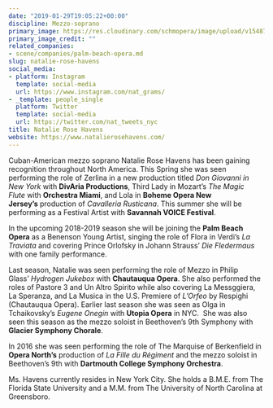 ```yaml
---
date: "2019-01-29T19:05:22+00:00"
discipline: Mezzo-soprano
primary_image: https://res.cloudinary.com/schmopera/image/upload/v1548788715/media/2019/01/NatalieRoseHavens.jpg
primary_image_credit: ""
related_companies:
- scene/companies/palm-beach-opera.md
slug: natalie-rose-havens
social_media:
- platform: Instagram
  template: social-media
  url: https://www.instagram.com/nat_grams/
- _template: people_single
  platform: Twitter
  template: social-media
  url: https://twitter.com/nat_tweets_nyc
title: Natalie Rose Havens
website: https://www.natalierosehavens.com/
---
```

Cuban-American mezzo soprano Natalie Rose Havens has been gaining recognition throughout North America. This Spring she was seen performing the role of Zerlina in a new production titled _Don Giovanni in New York_ with **DivAria Productions**, Third Lady in Mozart’s _The Magic Flute_ with **Orchestra Miami**, and Lola in **Boheme Opera New Jersey’s** production of _Cavalleria Rusticana_. This summer she will be performing as a Festival Artist with **Savannah VOICE Festival**.

In the upcoming 2018-2019 season she will be joining the **Palm Beach Opera** as a Benenson Young Artist, singing the role of Flora in Verdi’s _La Traviata_ and covering Prince Orlofsky in Johann Strauss’ _Die Fledermaus_ with one family performance.

Last season, Natalie was seen performing the role of Mezzo in Philip Glass’ _Hydrogen Jukebox_ with **Chautauqua Opera**. She also performed the roles of Pastore 3 and Un Altro Spirito while also covering La Messggiera, La Speranza, and La Musica in the U.S. Premiere of _L’Orfeo_ by Respighi (Chautauqua Opera). Earlier last season she was seen as Olga in Tchaikovsky’s _Eugene Onegin_ with **Utopia Opera** in NYC.  She was also seen this season as the mezzo soloist in Beethoven’s 9th Symphony with **Glacier Symphony Chorale**.

In 2016 she was seen performing the role of The Marquise of Berkenfield in **Opera North’s** production of _La Fille du Régiment_ and the mezzo soloist in Beethoven’s 9th with **Dartmouth College Symphony Orchestra**.

Ms. Havens currently resides in New York City. She holds a B.M.E. from The Florida State University and a M.M. from The University of North Carolina at Greensboro.